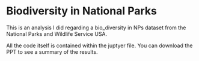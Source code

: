 # Biodiversity in National Parks

This is an analysis I did regarding a bio_diversity in NPs dataset from the National Parks and Wildlife Service USA.

All the code itself is contained within the juptyer file. You can download the PPT to see a summary of the results.
